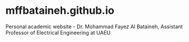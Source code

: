 # mffbataineh.github.io
Personal academic website - Dr. Mohammad Fayez Al Bataineh, Assistant Professor of Electrical Engineering at UAEU

